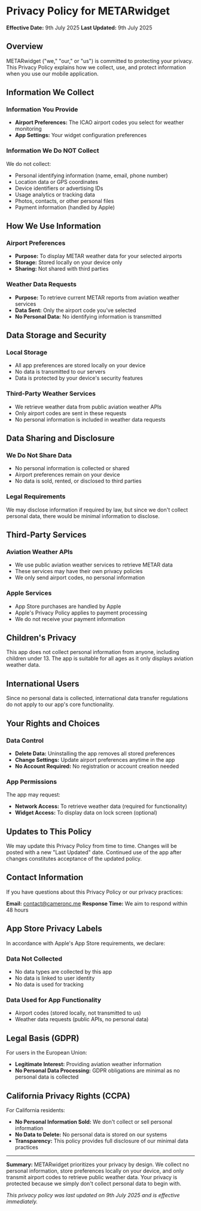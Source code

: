 # Privacy Policy for METARwidget

**Effective Date:** 9th July 2025 
**Last Updated:** 9th July 2025

## Overview

METARwidget ("we," "our," or "us") is committed to protecting your privacy. This Privacy Policy explains how we collect, use, and protect information when you use our mobile application.

## Information We Collect

### Information You Provide
- **Airport Preferences:** The ICAO airport codes you select for weather monitoring
- **App Settings:** Your widget configuration preferences

### Information We Do NOT Collect
We do not collect:
- Personal identifying information (name, email, phone number)
- Location data or GPS coordinates
- Device identifiers or advertising IDs
- Usage analytics or tracking data
- Photos, contacts, or other personal files
- Payment information (handled by Apple)

## How We Use Information

### Airport Preferences
- **Purpose:** To display METAR weather data for your selected airports
- **Storage:** Stored locally on your device only
- **Sharing:** Not shared with third parties

### Weather Data Requests
- **Purpose:** To retrieve current METAR reports from aviation weather services
- **Data Sent:** Only the airport code you've selected
- **No Personal Data:** No identifying information is transmitted

## Data Storage and Security

### Local Storage
- All app preferences are stored locally on your device
- No data is transmitted to our servers
- Data is protected by your device's security features

### Third-Party Weather Services
- We retrieve weather data from public aviation weather APIs
- Only airport codes are sent in these requests
- No personal information is included in weather data requests

## Data Sharing and Disclosure

### We Do Not Share Data
- No personal information is collected or shared
- Airport preferences remain on your device
- No data is sold, rented, or disclosed to third parties

### Legal Requirements
We may disclose information if required by law, but since we don't collect personal data, there would be minimal information to disclose.

## Third-Party Services

### Aviation Weather APIs
- We use public aviation weather services to retrieve METAR data
- These services may have their own privacy policies
- We only send airport codes, no personal information

### Apple Services
- App Store purchases are handled by Apple
- Apple's Privacy Policy applies to payment processing
- We do not receive your payment information

## Children's Privacy

This app does not collect personal information from anyone, including children under 13. The app is suitable for all ages as it only displays aviation weather data.

## International Users

Since no personal data is collected, international data transfer regulations do not apply to our app's core functionality.

## Your Rights and Choices

### Data Control
- **Delete Data:** Uninstalling the app removes all stored preferences
- **Change Settings:** Update airport preferences anytime in the app
- **No Account Required:** No registration or account creation needed

### App Permissions
The app may request:
- **Network Access:** To retrieve weather data (required for functionality)
- **Widget Access:** To display data on lock screen (optional)

## Updates to This Policy

We may update this Privacy Policy from time to time. Changes will be posted with a new "Last Updated" date. Continued use of the app after changes constitutes acceptance of the updated policy.

## Contact Information

If you have questions about this Privacy Policy or our privacy practices:

**Email:** contact@cameronc.me
**Response Time:** We aim to respond within 48 hours

## App Store Privacy Labels

In accordance with Apple's App Store requirements, we declare:

### Data Not Collected
- No data types are collected by this app
- No data is linked to user identity
- No data is used for tracking

### Data Used for App Functionality
- Airport codes (stored locally, not transmitted to us)
- Weather data requests (public APIs, no personal data)

## Legal Basis (GDPR)

For users in the European Union:
- **Legitimate Interest:** Providing aviation weather information
- **No Personal Data Processing:** GDPR obligations are minimal as no personal data is collected

## California Privacy Rights (CCPA)

For California residents:
- **No Personal Information Sold:** We don't collect or sell personal information
- **No Data to Delete:** No personal data is stored on our systems
- **Transparency:** This policy provides full disclosure of our minimal data practices

---

**Summary:** METARwidget prioritizes your privacy by design. We collect no personal information, store preferences locally on your device, and only transmit airport codes to retrieve public weather data. Your privacy is protected because we simply don't collect personal data to begin with.

*This privacy policy was last updated on 9th July 2025 and is effective immediately.*
